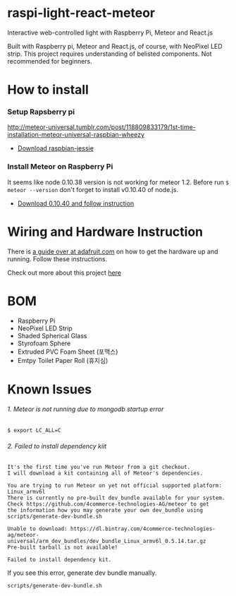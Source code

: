 # raspi-light-react-meteor
Interactive web-controlled light with Raspberry Pi, Meteor and React.js

Built with Raspberry pi, Meteor and React.js, of course, with NeoPixel LED strip. This project requires understanding of belisted components. Not recommended for beginners.

# How to install

### Setup Rapsberry pi

http://meteor-universal.tumblr.com/post/118809833179/1st-time-installation-meteor-universal-raspbian-wheezy

- [Download raspbian-jessie](https://www.raspberrypi.org/downloads/raspbian/)

### Install Meteor on Raspberry Pi

It seems like node 0.10.38 version is not working for meteor 1.2. Before run ```$ meteor --version``` don't forget to install v0.10.40 of node.js.

- [Download 0.10.40 and follow instruction](http://conoroneill.net/node-v01040-and-v0127-for-arm-v7-raspberry-pi-2-banana-pi-odroid-c1-available/)


# Wiring and Hardware Instruction

There is [a guide over at adafruit.com](https://learn.adafruit.com/neopixels-on-raspberry-pi) on how to get the hardware up and running. Follow these instructions.

Check out more about this project [here](https://github.com/raspberry-node/node-rpi-ws281x-native)

# BOM
- Raspberry Pi
- NeoPixel LED Strip
- Shaded Spherical Glass
- Styrofoam Sphere
- Extruded PVC Foam Sheet (포맥스)
- Emtpy Toilet Paper Roll (휴지심)

# Known Issues

###### 1. Meteor is not running due to mongodb startup error
```
$ export LC_ALL=C
```

###### 2. Failed to install dependency kiit

```
It's the first time you've run Meteor from a git checkout.
I will download a kit containing all of Meteor's dependencies.

You are trying to run Meteor on yet not official supported platform: Linux_armv6l
There is currently no pre-built dev_bundle available for your system.
Check https://github.com/4commerce-technologies-AG/meteor to get
the information how you may generate your own dev_bundle using
scripts/generate-dev-bundle.sh

Unable to download: https://dl.bintray.com/4commerce-technologies-ag/meteor-universal/arm_dev_bundles/dev_bundle_Linux_armv6l_0.5.14.tar.gz
Pre-built tarball is not available!

Failed to install dependency kit.
```

If you see this error, generate dev bundle manually.

```
scripts/generate-dev-bundle.sh
```
